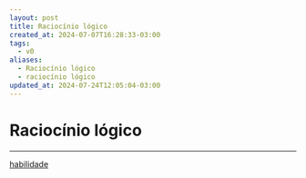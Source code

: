 ```yaml
---
layout: post
title: Raciocínio lógico
created_at: 2024-07-07T16:28:33-03:00
tags:
  - v0
aliases:
  - Raciocínio lógico
  - raciocínio lógico
updated_at: 2024-07-24T12:05:04-03:00
---
```

# Raciocínio lógico
----
[habilidade](../../../sementes/2024/07/2024-07-07-Habilidade.md)
